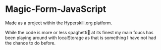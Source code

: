 # Magic-Form-JavaScript
Made as a project within the Hyperskill.org platform.

While the code is more or less spaghetti🍝 at its finest my main foucs has been playing around with localStorage as that is something I have not had the chance to do before.
